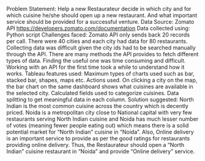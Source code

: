 Problem Statement: Help a new Restaurateur decide in which city and for which cuisine he/she should open up a new restaurant. And what important service should be provided for a successful venture.
Data Source: Zomato API https://developers.zomato.com/documentation
Data collected using: Python script 
Challenges faced:
Zomato API only sends back 20 records per call. There were 40 cities and each city had data for 80 restaurants. Collecting data was difficult given the city ids had to be searched manually through the API.
There are many methods the API provides to fetch different types of data. Finding the useful one was time consuming and difficult.
Working with an API for the first time took a while to understand how it works.
Tableau features used:
Maximum types of charts used such as bar, stacked bar, shapes, maps etc.
Actions used. On clicking a city on the map, the bar chart on the same dashboard shows what cuisines are available in the selected city.
Calculated fields used to categorize cuisines.
Data splitting to get meaningful data in each column.
Solution suggested:
North Indian is the most common cuisine across the country which is decently priced. Noida is a metropolitan city close to National capital with very few restaurants serving North Indian cuisine and Noida has much lesser number of votes (meaning fewer people eating out) which means there is a solid potential market for “North Indian” cuisine in “Noida”. Also, Online delivery is an important service to provide as per the good ratings for restaurants providing online delivery.
Thus, the Restaurateur should open a “North Indian” cuisine restaurant in “Noida” and provide “Online delivery” service. 
